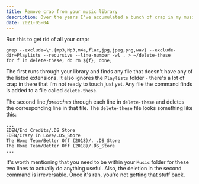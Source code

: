 ```yaml
---
title: Remove crap from your music library
description: Over the years I've accumulated a bunch of crap in my music library. Lots of `DS_Store` and `.dat` files, bouncing around for no particular reason. I found out that I can clean everything up with just a couple of commands! 
date: 2021-05-04
---
```


Run this to get rid of all your crap:

```shell
grep --exclude=\*.{mp3,Mp3,m4a,flac,jpg,jpeg,png,wav} --exclude-dir=Playlists --recursive --line-number -wl . > ~/delete-these
for f in delete-these; do rm ${f}; done;
```

The first runs through your library and finds any file that doesn't have any of the listed extensions. It also ignores the `Playlists` folder - there's a lot of crap in there that I'm not ready to touch just yet. Any file the command finds is added to a file called `delete-these`.

The second line _foreaches_ through each line in `delete-these` and deletes the corresponding line in that file. The `delete-these` file looks something like this:

```plaintext
...
EDEN/End Credits/.DS_Store
EDEN/Crazy In Love/.DS_Store
The Home Team/Better Off (2018)/._.DS_Store
The Home Team/Better Off (2018)/.DS_Store
...
```

It's worth mentioning that you need to be within your `Music` folder for these two lines to actually do anything useful. Also, the deletion in the second command is irreversable. Once it's ran, you're not getting that stuff back.

